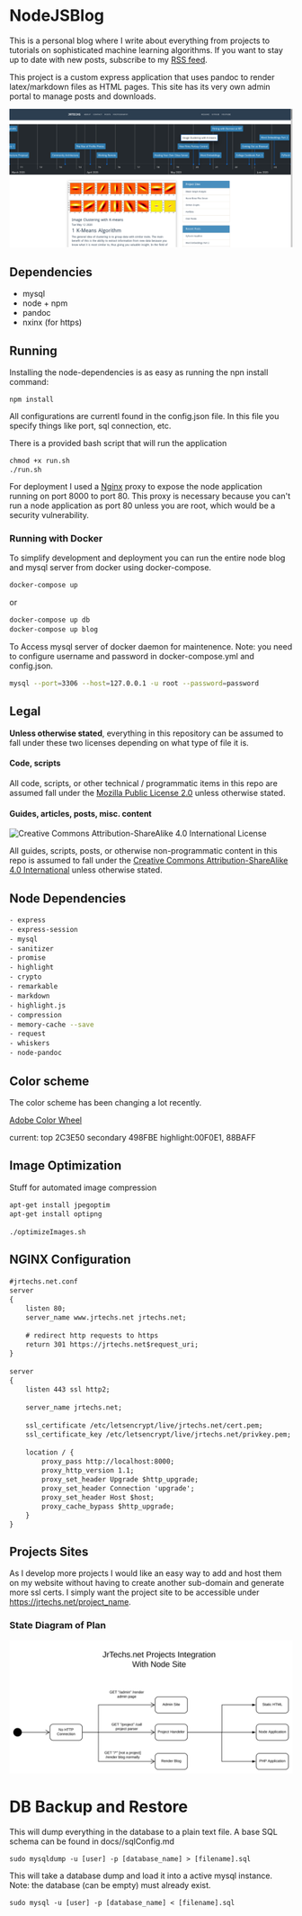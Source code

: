 # NodeJSBlog

This is a personal blog where I write about everything from projects to tutorials on sophisticated machine learning algorithms. 
If you want to stay up to date with new posts, subscribe to my [RSS feed](https://jrtechs.net/rss).

This project is a custom express application that uses pandoc to render latex/markdown files as HTML pages. 
This site has its very own admin portal to manage posts and downloads.

![Posts Page](docs/postsPage.png)

## Dependencies

- mysql
- node + npm
- pandoc
- nxinx (for https)

## Running

Installing the node-dependencies is as easy as running the npn install command:

```
npm install
```

All configurations are currentl found in the config.json file.
In this file you specify things like port, sql connection, etc.

There is a provided bash script that will run the application

```
chmod +x run.sh
./run.sh
```


For deployment I used a [Nginx](https://www.digitalocean.com/community/tutorials/how-to-set-up-a-node-js-application-for-production-on-ubuntu-16-04) 
proxy to expose the node application running on port 8000 to port 80. This proxy is necessary
because you can't run a node application as port 80 unless you are root, which would be a 
security vulnerability. 



### Running with Docker

To simplify development and deployment you can run the entire node blog and mysql server from docker using docker-compose.


```bash
docker-compose up
```

or

```bash
docker-compose up db
docker-compose up blog
```

To Access mysql server of docker daemon for maintenence. Note: you need to configure username and password in docker-compose.yml and config.json.

```bash
mysql --port=3306 --host=127.0.0.1 -u root --password=password
```


## Legal

**Unless otherwise stated**, everything in this repository can be 
assumed to fall under these two licenses depending on what type of file it is.

#### Code, scripts

All code, scripts, or other technical / programmatic items in this repo are 
assumed fall under the [Mozilla Public License 2.0](https://www.mozilla.org/en-US/MPL/) 
unless otherwise stated.

#### Guides, articles, posts, misc. content

![Creative Commons Attribution-ShareAlike 4.0 International License](https://i.creativecommons.org/l/by-sa/4.0/88x31.png)

All guides, scripts, posts, or otherwise non-programmatic content in this 
repo is assumed to fall under 
the [Creative Commons Attribution-ShareAlike 4.0 International](https://creativecommons.org/licenses/by-sa/4.0/) 
unless otherwise stated.



## Node Dependencies

```bash
- express
- express-session
- mysql
- sanitizer
- promise
- highlight
- crypto
- remarkable
- markdown
- highlight.js
- compression
- memory-cache --save
- request
- whiskers
- node-pandoc
```


## Color scheme

The color scheme has been changing a lot recently. 

[Adobe Color Wheel](https://color.adobe.com/create/color-wheel/?copy=true&base=2&rule=Custom&selected=4&name=Copy%20of%20Site&mode=cmyk&rgbvalues=0.17254901960784313,0.24313725490196078,0.3137254901960784,0.28627450980392155,0.5607843137254902,0.7450980392156863,0.5329137283008958,0.7301501780381741,1,0.8235294117647058,0.7529411764705882,1,0.042420144797897574,0,0.17000000000000004&swatchOrder=0,1,2,3,4)

current:
top 2C3E50
secondary 498FBE
highlight:00F0E1, 88BAFF


## Image Optimization
Stuff for automated image compression
```
apt-get install jpegoptim
apt-get install optipng

./optimizeImages.sh
```

## NGINX Configuration
```
#jrtechs.net.conf
server 
{
    listen 80;
    server_name www.jrtechs.net jrtechs.net;

    # redirect http requests to https
    return 301 https://jrtechs.net$request_uri;
}

server 
{
    listen 443 ssl http2;

    server_name jrtechs.net;

    ssl_certificate /etc/letsencrypt/live/jrtechs.net/cert.pem;
    ssl_certificate_key /etc/letsencrypt/live/jrtechs.net/privkey.pem;

    location / {
        proxy_pass http://localhost:8000;
        proxy_http_version 1.1;
        proxy_set_header Upgrade $http_upgrade;
        proxy_set_header Connection 'upgrade';
        proxy_set_header Host $host;
        proxy_cache_bypass $http_upgrade;
    }
}
```


## Projects Sites

As I develop more projects I would like an easy way to add and host them on my website without having to create another sub-domain and generate more ssl certs. 
I simply want the project site to be accessible under https://jrtechs.net/project_name.

### State Diagram of Plan

![diagram](docs/projectsSites.svg)


# DB Backup and Restore

This will dump everything in the database to a plain text file. A base SQL schema can be found in docs//sqlConfig.md

```
sudo mysqldump -u [user] -p [database_name] > [filename].sql
```

This will take a database dump and load it into a active mysql instance.
Note: the database (can be empty) must already exist.

```
sudo mysql -u [user] -p [database_name] < [filename].sql
```